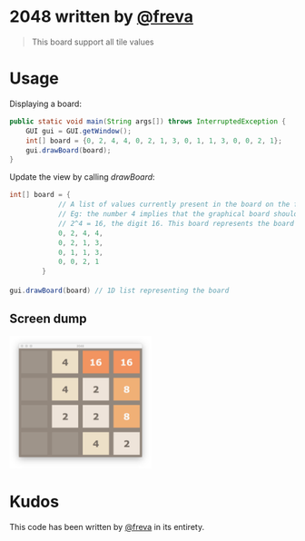 # 2048 written by [@freva](https://github.com/freva)

> This board support all tile values

# Usage


Displaying a board:

```Java
public static void main(String args[]) throws InterruptedException {
    GUI gui = GUI.getWindow();
    int[] board = {0, 2, 4, 4, 0, 2, 1, 3, 0, 1, 1, 3, 0, 0, 2, 1};
    gui.drawBoard(board);
}
```

Update the view by calling *drawBoard*:

```Java
int[] board = {   
            // A list of values currently present in the board on the form 2^x.
            // Eg: the number 4 implies that the graphical board should display, 
            // 2^4 = 16, the digit 16. This board represents the board in the screen dump below.
            0, 2, 4, 4, 
            0, 2, 1, 3, 
            0, 1, 1, 3, 
            0, 0, 2, 1
        }

gui.drawBoard(board) // 1D list representing the board
```

## Screen dump
<img src="https://raw.githubusercontent.com/jorgenkg/IT3105/master/module4/gui_screendump.png" width="250px" />

# Kudos
This code has been written by [@freva](https://github.com/freva) in its entirety.
